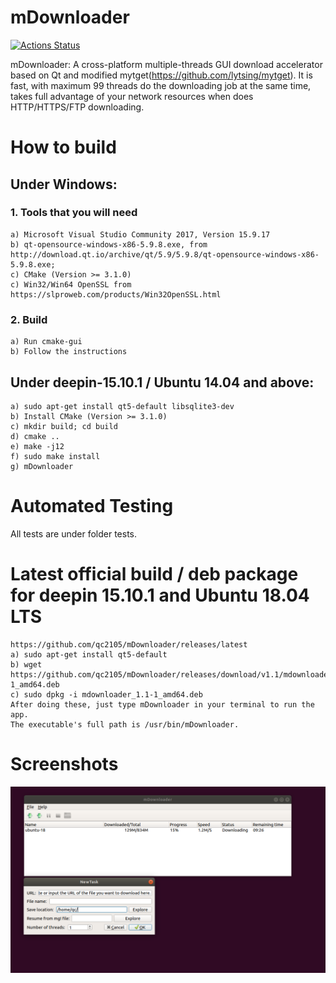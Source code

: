 # mDownloader

[![Actions Status](https://github.com/qc2105/mDownloader/workflows/CI/badge.svg)](https://github.com/qc2105/mDownloader/actions)

mDownloader: A cross-platform multiple-threads GUI download accelerator based on Qt and modified mytget(https://github.com/lytsing/mytget).
It is fast, with maximum 99 threads do the downloading job at the same time, takes full advantage of your network resources when does HTTP/HTTPS/FTP downloading. 


# How to build

## Under Windows:

### 1. Tools that you will need

	a) Microsoft Visual Studio Community 2017, Version 15.9.17
	b) qt-opensource-windows-x86-5.9.8.exe, from http://download.qt.io/archive/qt/5.9/5.9.8/qt-opensource-windows-x86-5.9.8.exe;
	c) CMake (Version >= 3.1.0)
	c) Win32/Win64 OpenSSL from https://slproweb.com/products/Win32OpenSSL.html

### 2. Build

	a) Run cmake-gui
	b) Follow the instructions

## Under deepin-15.10.1 / Ubuntu 14.04 and above:

 	a) sudo apt-get install qt5-default libsqlite3-dev
	b) Install CMake (Version >= 3.1.0)
	c) mkdir build; cd build 
	d) cmake ..
	e) make -j12
	f) sudo make install
	g) mDownloader

# Automated Testing

All tests are under folder tests. 

# Latest official build / deb package for deepin 15.10.1 and Ubuntu 18.04 LTS
	https://github.com/qc2105/mDownloader/releases/latest
	a) sudo apt-get install qt5-default
	b) wget https://github.com/qc2105/mDownloader/releases/download/v1.1/mdownloader_1.1-1_amd64.deb
	c) sudo dpkg -i mdownloader_1.1-1_amd64.deb
	After doing these, just type mDownloader in your terminal to run the app.
	The executable's full path is /usr/bin/mDownloader.

# Screenshots
![screenshot1](https://raw.githubusercontent.com/qc2105/mDownloader/master/Screenshot%20from%202019-04-13%2016-53-31.png)
